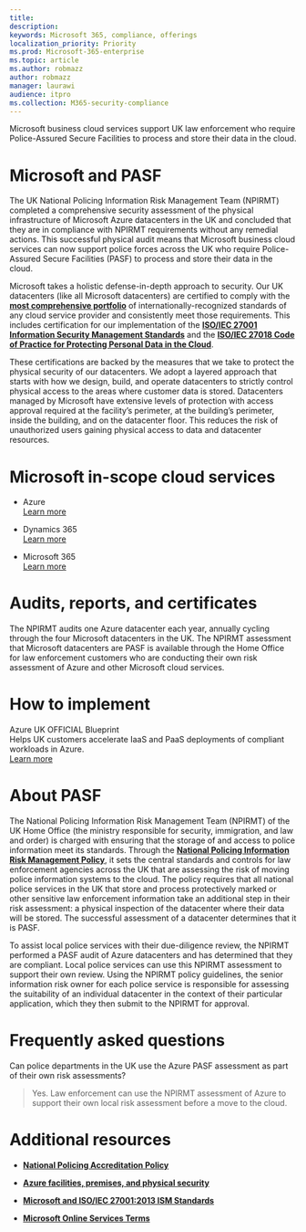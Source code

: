 ```yaml
---
title: 
description: 
keywords: Microsoft 365, compliance, offerings
localization_priority: Priority
ms.prod: Microsoft-365-enterprise
ms.topic: article
ms.author: robmazz
author: robmazz
manager: laurawi
audience: itpro
ms.collection: M365-security-compliance
---
```


Microsoft business cloud services support UK law enforcement who require Police-Assured Secure Facilities to process and store their data in the cloud.

# Microsoft and PASF

The UK National Policing Information Risk Management Team (NPIRMT) completed a comprehensive security assessment of the physical infrastructure of Microsoft Azure datacenters in the UK and concluded that they are in compliance with NPIRMT requirements without any remedial actions. This successful physical audit means that Microsoft business cloud services can now support police forces across the UK who require Police-Assured Secure Facilities (PASF) to process and store their data in the cloud.

Microsoft takes a holistic defense-in-depth approach to security. Our UK datacenters (like all Microsoft datacenters) are certified to comply with the [**most comprehensive portfolio**](https://azure.microsoft.com/en-us/overview/trusted-cloud/) of internationally-recognized standards of any cloud service provider and consistently meet those requirements. This includes certification for our implementation of the [**ISO/IEC 27001 Information Security Management Standards**](https://www.microsoft.com/en-us/trustcenter/compliance/iso-iec-27001) and the [**ISO/IEC 27018 Code of Practice for Protecting Personal Data in the Cloud**](https://www.microsoft.com/en-us/trustcenter/compliance/iso-iec-27018).

These certifications are backed by the measures that we take to protect the physical security of our datacenters. We adopt a layered approach that starts with how we design, build, and operate datacenters to strictly control physical access to the areas where customer data is stored. Datacenters managed by Microsoft have extensive levels of protection with access approval required at the facility’s perimeter, at the building’s perimeter, inside the building, and on the datacenter floor. This reduces the risk of unauthorized users gaining physical access to data and datacenter resources.

# Microsoft in-scope cloud services

  - Azure  
    [Learn more](https://gallery.technet.microsoft.com/Overview-of-Azure-c1be3942)

  - Dynamics 365  
    [Learn more](http://download.microsoft.com/download/E/1/9/E1977163-7A86-4812-AC18-C03ADC958AAF/Microsoft_Dynamics_365_Cloud_Service_Compliance_Datasheet.pdf)

  - Microsoft 365  
    [Learn more](https://servicetrust.microsoft.com/ViewPage/TrustDocuments?command=Download&downloadType=Document&downloadId=9f756cce-b15d-45a9-94d7-6a583dee4401&docTab=6d000410-c9e9-11e7-9a91-892aae8839ad_Compliance_Guides)

# Audits, reports, and certificates

The NPIRMT audits one Azure datacenter each year, annually cycling through the four Microsoft datacenters in the UK. The NPIRMT assessment that Microsoft datacenters are PASF is available through the Home Office for law enforcement customers who are conducting their own risk assessment of Azure and other Microsoft cloud services.

# How to implement

Azure UK OFFICIAL Blueprint  
Helps UK customers accelerate IaaS and PaaS deployments of compliant workloads in Azure.  
[Learn more](https://servicetrust.microsoft.com/ViewPage/UKBlueprints)

# About PASF

The National Policing Information Risk Management Team (NPIRMT) of the UK Home Office (the ministry responsible for security, immigration, and law and order) is charged with ensuring that the storage of and access to police information meet its standards. Through the [**National Policing Information Risk Management Policy**](http://library.college.police.uk/docs/APP-National-Policing-Information-Risk-Management-Policy.pdf), it sets the central standards and controls for law enforcement agencies across the UK that are assessing the risk of moving police information systems to the cloud. The policy requires that all national police services in the UK that store and process protectively marked or other sensitive law enforcement information take an additional step in their risk assessment: a physical inspection of the datacenter where their data will be stored. The successful assessment of a datacenter determines that it is PASF.

To assist local police services with their due-diligence review, the NPIRMT performed a PASF audit of Azure datacenters and has determined that they are compliant. Local police services can use this NPIRMT assessment to support their own review. Using the NPIRMT policy guidelines, the senior information risk owner for each police service is responsible for assessing the suitability of an individual datacenter in the context of their particular application, which they then submit to the NPIRMT for approval.

# Frequently asked questions

Can police departments in the UK use the Azure PASF assessment as part of their own risk assessments?

> Yes. Law enforcement can use the NPIRMT assessment of Azure to support their own local risk assessment before a move to the cloud.

# Additional resources

  - [**National Policing Accreditation Policy**](http://library.college.police.uk/docs/APP-National-Policing-Accreditation-Policy-2013.pdf)

  - [**Azure facilities, premises, and physical security**](https://azure.microsoft.com/en-us/blog/azure-layered-approach-to-physical-security/)

  - [**Microsoft and ISO/IEC 27001:2013 ISM Standards**](https://www.microsoft.com/en-us/trustcenter/compliance/iso-iec-27001)

  - [**Microsoft Online Services Terms**](http://www.microsoftvolumelicensing.com/DocumentSearch.aspx?Mode=3&DocumentTypeId=31)
